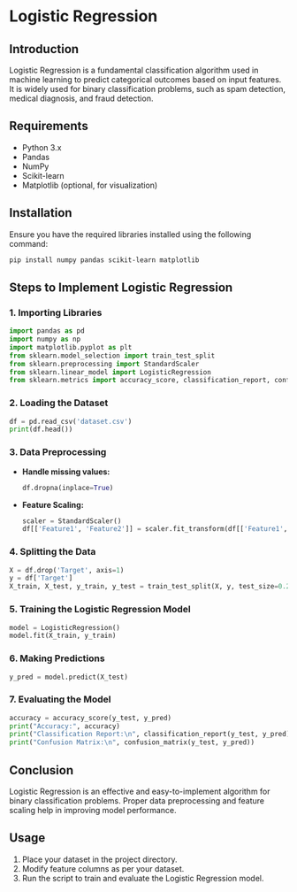 # Logistic Regression

## Introduction
Logistic Regression is a fundamental classification algorithm used in machine learning to predict categorical outcomes based on input features. It is widely used for binary classification problems, such as spam detection, medical diagnosis, and fraud detection.

## Requirements 
- Python 3.x
- Pandas
- NumPy
- Scikit-learn
- Matplotlib (optional, for visualization)

## Installation
Ensure you have the required libraries installed using the following command:
```bash
pip install numpy pandas scikit-learn matplotlib
```

## Steps to Implement Logistic Regression

### 1. Importing Libraries
```python
import pandas as pd
import numpy as np
import matplotlib.pyplot as plt
from sklearn.model_selection import train_test_split
from sklearn.preprocessing import StandardScaler
from sklearn.linear_model import LogisticRegression
from sklearn.metrics import accuracy_score, classification_report, confusion_matrix
```

### 2. Loading the Dataset
```python
df = pd.read_csv('dataset.csv')
print(df.head())
```

### 3. Data Preprocessing
- **Handle missing values:**
  ```python
  df.dropna(inplace=True)
  ```
- **Feature Scaling:**
  ```python
  scaler = StandardScaler()
  df[['Feature1', 'Feature2']] = scaler.fit_transform(df[['Feature1', 'Feature2']])
  ```

### 4. Splitting the Data
```python
X = df.drop('Target', axis=1)
y = df['Target']
X_train, X_test, y_train, y_test = train_test_split(X, y, test_size=0.2, random_state=42)
```

### 5. Training the Logistic Regression Model
```python
model = LogisticRegression()
model.fit(X_train, y_train)
```

### 6. Making Predictions
```python
y_pred = model.predict(X_test)
```

### 7. Evaluating the Model
```python
accuracy = accuracy_score(y_test, y_pred)
print("Accuracy:", accuracy)
print("Classification Report:\n", classification_report(y_test, y_pred))
print("Confusion Matrix:\n", confusion_matrix(y_test, y_pred))
```

## Conclusion
Logistic Regression is an effective and easy-to-implement algorithm for binary classification problems. Proper data preprocessing and feature scaling help in improving model performance.

## Usage
1. Place your dataset in the project directory.
2. Modify feature columns as per your dataset.
3. Run the script to train and evaluate the Logistic Regression model.

